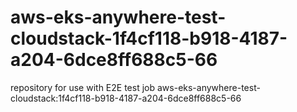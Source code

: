 # aws-eks-anywhere-test-cloudstack-1f4cf118-b918-4187-a204-6dce8ff688c5-66
repository for use with E2E test job aws-eks-anywhere-test-cloudstack:1f4cf118-b918-4187-a204-6dce8ff688c5-66
